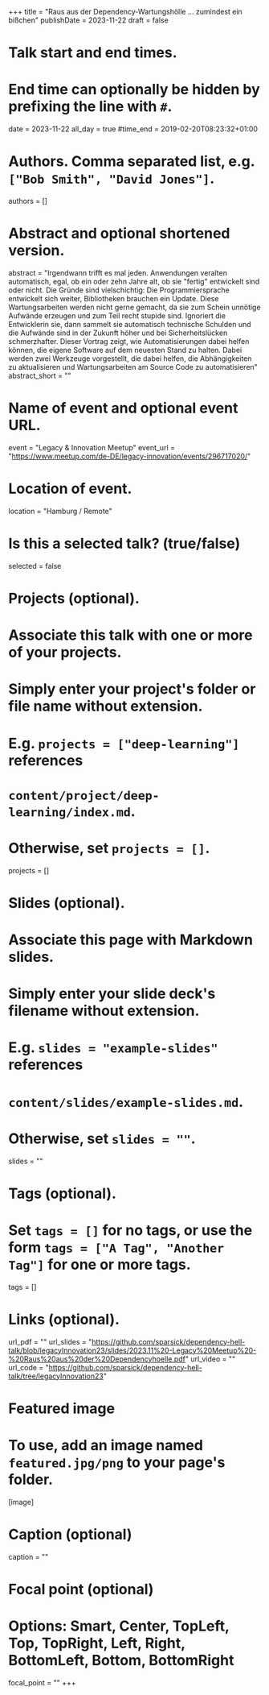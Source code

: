 +++
title = "Raus aus der Dependency-Wartungshölle ... zumindest ein bißchen"
publishDate = 2023-11-22
draft = false

# Talk start and end times.
#   End time can optionally be hidden by prefixing the line with `#`.
date = 2023-11-22
all_day = true
#time_end = 2019-02-20T08:23:32+01:00

# Authors. Comma separated list, e.g. `["Bob Smith", "David Jones"]`.
authors = []

# Abstract and optional shortened version.
abstract = "Irgendwann trifft es mal jeden. Anwendungen veralten automatisch, egal, ob ein oder zehn Jahre alt, ob sie \"fertig\" entwickelt sind oder nicht. Die Gründe sind vielschichtig: Die Programmiersprache entwickelt sich weiter, Bibliotheken brauchen ein Update. Diese Wartungsarbeiten werden nicht gerne gemacht, da sie zum Schein unnötige Aufwände erzeugen und zum Teil recht stupide sind. Ignoriert die Entwicklerin sie, dann sammelt sie automatisch technische Schulden und die Aufwände sind in der Zukunft höher und bei Sicherheitslücken schmerzhafter. Dieser Vortrag zeigt, wie Automatisierungen dabei helfen können, die eigene Software auf dem neuesten Stand zu halten. Dabei werden zwei Werkzeuge vorgestellt, die dabei helfen, die Abhängigkeiten zu aktualisieren und Wartungsarbeiten am Source Code zu automatisieren"
abstract_short = ""

# Name of event and optional event URL.
event = "Legacy & Innovation Meetup"
event_url = "https://www.meetup.com/de-DE/legacy-innovation/events/296717020/"

# Location of event.
location = "Hamburg / Remote"

# Is this a selected talk? (true/false)
selected = false

# Projects (optional).
#   Associate this talk with one or more of your projects.
#   Simply enter your project's folder or file name without extension.
#   E.g. `projects = ["deep-learning"]` references
#   `content/project/deep-learning/index.md`.
#   Otherwise, set `projects = []`.
projects = []

# Slides (optional).
#   Associate this page with Markdown slides.
#   Simply enter your slide deck's filename without extension.
#   E.g. `slides = "example-slides"` references
#   `content/slides/example-slides.md`.
#   Otherwise, set `slides = ""`.
slides = ""

# Tags (optional).
#   Set `tags = []` for no tags, or use the form `tags = ["A Tag", "Another Tag"]` for one or more tags.
tags = []

# Links (optional).
url_pdf = ""
url_slides = "https://github.com/sparsick/dependency-hell-talk/blob/legacyInnovation23/slides/2023.11%20-Legacy%20Meetup%20-%20Raus%20aus%20der%20Dependencyhoelle.pdf"
url_video = ""
url_code = "https://github.com/sparsick/dependency-hell-talk/tree/legacyInnovation23"

# Featured image
# To use, add an image named `featured.jpg/png` to your page's folder.
[image]
  # Caption (optional)
  caption = ""

  # Focal point (optional)
  # Options: Smart, Center, TopLeft, Top, TopRight, Left, Right, BottomLeft, Bottom, BottomRight
  focal_point = ""
+++
